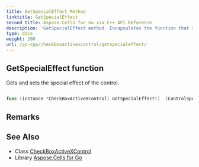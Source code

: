 ```yaml
---
title: GetSpecialEffect Method 
linktitle: GetSpecialEffect
second_title: Aspose.Cells for Go via C++ API Reference
description: 'GetSpecialEffect method. Encapsulates the function that represents getspecialeffect in Go.'
type: docs
weight: 200
url: /go-cpp/checkboxactivexcontrol/getspecialeffect/
---
```


## GetSpecialEffect function

Gets and sets the special effect of the control.

```go

func (instance *CheckBoxActiveXControl) GetSpecialEffect()  (ControlSpecialEffectType,  error) 

```

## Remarks


## See Also

* Class [CheckBoxActiveXControl](../)
* Library [Aspose.Cells for Go](../../)
